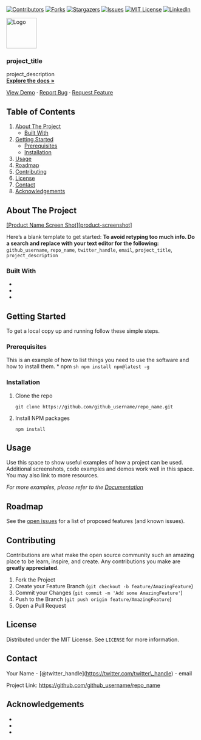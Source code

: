 [![Contributors](https://img.shields.io/github/contributors/github_username/repo.svg?style=for-the-badge)](https://github.com/github_username/repo/graphs/contributors) [![Forks](https://img.shields.io/github/forks/github_username/repo.svg?style=for-the-badge)](https://github.com/github_username/repo/network/members) [![Stargazers](https://img.shields.io/github/stars/github_username/repo.svg?style=for-the-badge)](https://github.com/github_username/repo/stargazers) [![Issues](https://img.shields.io/github/issues/github_username/repo.svg?style=for-the-badge)](https://github.com/github_username/repo/issues) [![MIT License](https://img.shields.io/github/license/github_username/repo.svg?style=for-the-badge)](https://github.com/github_username/repo/blob/master/LICENSE.txt) [![LinkedIn](https://img.shields.io/badge/-LinkedIn-black.svg?style=for-the-badge&logo=linkedin&colorB=555)](https://linkedin.com/in/github_username)

[<img src="images/logo.png" alt="Logo" width="80" height="80" />](https://github.com/github_username/repo_name)

### project_title

project_description  
[**Explore the docs »**](https://github.com/github_username/repo_name)

[View Demo](https://github.com/github_username/repo_name) · [Report Bug](https://github.com/github_username/repo_name/issues) · [Request Feature](https://github.com/github_username/repo_name/issues)

## Table of Contents

1.  [About The Project](#about-the-project)
    - [Built With](#built-with)
2.  [Getting Started](#getting-started)
    - [Prerequisites](#prerequisites)
    - [Installation](#installation)
3.  [Usage](#usage)
4.  [Roadmap](#roadmap)
5.  [Contributing](#contributing)
6.  [License](#license)
7.  [Contact](#contact)
8.  [Acknowledgements](#acknowledgements)

## About The Project

[\[Product Name Screen Shot\]\[product-screenshot\]](https://example.com)

Here’s a blank template to get started: **To avoid retyping too much info. Do a search and replace with your text editor for the following:** `github_username`, `repo_name`, `twitter_handle`, `email`, `project_title`, `project_description`

### Built With

- []()
- []()
- []()

## Getting Started

To get a local copy up and running follow these simple steps.

### Prerequisites

This is an example of how to list things you need to use the software and how to install them. \* npm `sh npm install npm@latest -g`

### Installation

1.  Clone the repo

        git clone https://github.com/github_username/repo_name.git

2.  Install NPM packages

        npm install

## Usage

Use this space to show useful examples of how a project can be used. Additional screenshots, code examples and demos work well in this space. You may also link to more resources.

_For more examples, please refer to the [Documentation](https://example.com)_

## Roadmap

See the [open issues](https://github.com/github_username/repo_name/issues) for a list of proposed features (and known issues).

## Contributing

Contributions are what make the open source community such an amazing place to be learn, inspire, and create. Any contributions you make are **greatly appreciated**.

1.  Fork the Project
2.  Create your Feature Branch (`git checkout -b feature/AmazingFeature`)
3.  Commit your Changes (`git commit -m 'Add some AmazingFeature'`)
4.  Push to the Branch (`git push origin feature/AmazingFeature`)
5.  Open a Pull Request

## License

Distributed under the MIT License. See `LICENSE` for more information.

## Contact

Your Name - <span class="citation" data-cites="twitter_handle">\[@twitter_handle\]</span>(https://twitter.com/twitter\_handle) - email

Project Link: <https://github.com/github_username/repo_name>

## Acknowledgements

- []()
- []()
- []()
